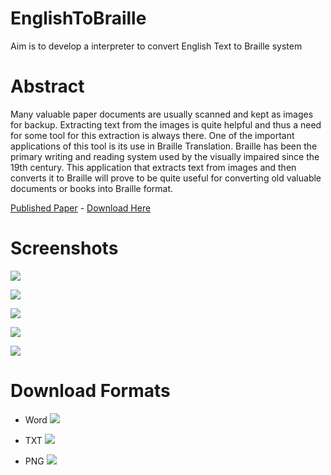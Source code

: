 # EnglishToBraille
Aim is to develop a interpreter to convert English Text to Braille system


# Abstract

Many valuable paper documents are usually scanned and kept as images for backup. Extracting text from the images is quite helpful and thus a need for some tool for this extraction is always there. One of the important applications of this tool is its use in Braille Translation. Braille has been the primary writing and reading system used by the visually impaired since the 19th century. This application that extracts text from images and then converts it to Braille will prove to be quite useful for converting old valuable documents or books into Braille format.

[Published Paper](https://www.ijream.org/IJREAM_V07I02SP.html) - [Download Here](http://ijream.org/papers/IJREAMV07I02SJ019.pdf)

# Screenshots
![](https://i.pinimg.com/originals/67/3e/de/673edeef7aa7031f5b7c48b60fd995f3.jpg)

![](https://i.pinimg.com/originals/6f/54/99/6f5499f9bf86f07af22e9394349700c9.jpg)

![](https://i.pinimg.com/originals/62/cb/b3/62cbb349d14501c86b96d2d3241ae250.jpg)

![](https://i.pinimg.com/originals/b6/68/14/b668146cd4ca033ced1aa7115366963c.jpg)

![](https://i.pinimg.com/originals/09/8a/2f/098a2f5b20f29a065dd78963056be63a.jpg)

# Download Formats
- Word
![](https://i.pinimg.com/originals/71/79/32/717932c1fe3cdda04dddb841ced054e6.jpg)

- TXT
![](https://i.pinimg.com/originals/01/29/46/0129468aec7f5333d54ca12574d926f5.jpg)

- PNG
![](https://i.pinimg.com/originals/2f/6a/89/2f6a89afe4814c523bda1077244d1b50.jpg)
